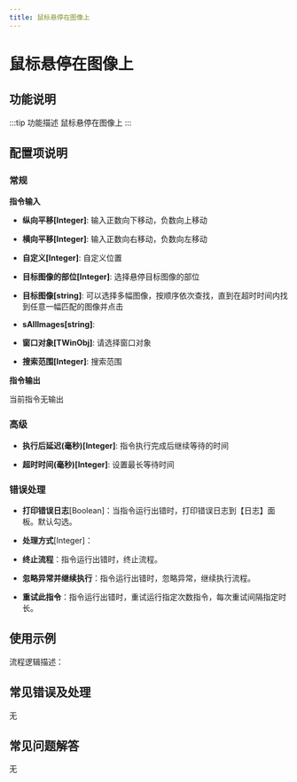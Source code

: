 ```yaml
---
title: 鼠标悬停在图像上
---
```


# 鼠标悬停在图像上

## 功能说明

:::tip 功能描述
鼠标悬停在图像上
:::

## 配置项说明

### 常规

**指令输入**

- **纵向平移[Integer]**: 输入正数向下移动，负数向上移动

- **横向平移[Integer]**: 输入正数向右移动，负数向左移动

- **自定义[Integer]**: 自定义位置

- **目标图像的部位[Integer]**: 选择悬停目标图像的部位

- **目标图像[string]**: 可以选择多幅图像，按顺序依次查找，直到在超时时间内找到任意一幅匹配的图像并点击

- **sAllImages[string]**: 

- **窗口对象[TWinObj]**: 请选择窗口对象

- **搜索范围[Integer]**: 搜索范围


**指令输出**

当前指令无输出

### 高级

- **执行后延迟(毫秒)[Integer]**: 指令执行完成后继续等待的时间

- **超时时间(毫秒)[Integer]**: 设置最长等待时间

### 错误处理

- **打印错误日志**[Boolean]：当指令运行出错时，打印错误日志到【日志】面板。默认勾选。

- **处理方式**[Integer]：

 - **终止流程**：指令运行出错时，终止流程。

 - **忽略异常并继续执行**：指令运行出错时，忽略异常，继续执行流程。

 - **重试此指令**：指令运行出错时，重试运行指定次数指令，每次重试间隔指定时长。

## 使用示例

流程逻辑描述：

## 常见错误及处理

无

## 常见问题解答

无

